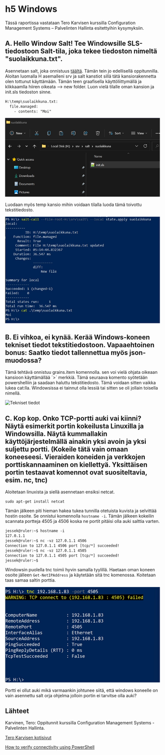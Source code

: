 # h5 Windows

Tässä raportissa vastataan Tero Karvisen kurssilla Configuration Management Systems – Palvelinten Hallinta esitettyihin kysymyksiin.

## A. Hello Window Salt! Tee Windowsille SLS-tiedostoon Salt-tila, joka tekee tiedoston nimeltä "suolaikkuna.txt".


Asennetaan salt, joka onnistuus [täältä](https://repo.saltproject.io/). Tämän tein jo edellisellä oppitunnilla. Aloitan luomalla H asemalleni srv ja salt kanstiot sillä tätä kansiorakennetta olen tottunut käyttämään. Tämän teen graafisella käyttöliittymällä ja klikkaamlla hiiren oikeata --> new folder. Luon vielä tilalle oman kansion ja init.sls tiedoston sinne.

	H:\temp\suolaikkuna.txt:
	  file.managed:
	    - contents: "Moi"

![Kansiorakenne](imgs/kansiot.jpg)

Luodaan myös temp kansio mihin voidaan tilalla luoda tämä toivottu tekstitiedosto. 

![Ajetaan tila](imgs/suolis.jpg)

## B. Ei vihkoa, ei kynää. Kerää Windows-koneen tekniset tiedot tekstitiedostoon. Vapaaehtoinen bonus: Saatko tiedot tallennettua myös json-muodossa?

Tämä tehtävä onnistuu grains.item komennolla. sen voi vielä ohjata oikeaan kansioon käyttämällää ´>´ merkkiä. Tämä seuraava komento syötetään powershelliin ja saadaan haluttu tekstitiedosto. Tämä voidaan sitten vaikka lukea cat:lla. Windowsissa ei tainnut olla lessiä tai sitten se oli jollain toisella nimellä.

![Tekniset tiedot](imgs/tiedot.jpg)

## C. Kop kop. Onko TCP-portti auki vai kiinni? Näytä esimerkit portin kokeilusta Linuxilla ja Windowsilla. Näytä kummallakin käyttöjärjestelmällä ainakin yksi avoin ja yksi suljettu portti. (Kokeile tätä vain omaan koneeseesi. Vieraiden koneiden ja verkkojen porttiskannaaminen on kiellettyä. Yksittäisen portin testaavat komennot ovat suositeltavia, esim. nc, tnc)

Aloitetaan linuxista ja siellä asennetaan ensiksi netcat.

	sudo apt-get install netcat

Tämän jälkeen piti hieman hakea tukea tunnilla otetuista kuvista ja selvittää hostin osoite. Se onnistui komennolla `hostname -i`. Tämän jälkeen kokeilin scannata portteja 4505 ja 4506 koska ne portit pitäisi olla auki salttia varten.

	jessek@ruler:~$ hostname -i
	127.0.1.1
	jessek@ruler:~$ nc -vz 127.0.1.1 4506
	Connection to 127.0.1.1 4506 port [tcp/*] succeeded!
	jessek@ruler:~$ nc -vz 127.0.1.1 4505
	Connection to 127.0.1.1 4505 port [tcp/*] succeeded!
	jessek@ruler:~$ 

Windowsin puolella tnc toimii hyvin samalla tyylillä. Haetaan oman koneen osoite jälleen `Get-NetIPAddress` ja käytetään sitä tnc komenossa. Koitetaan taas samaa saltin porttia. 

![Windows portti](imgs/tnc.jpg)

Portti ei ollut auki mikä varmaankin johtunee siitä, että windows koneelle on vain asennettu salt orja ohjelma jolloin portin ei tarvitse olla auki?

## Lähteet

Karvinen, Tero: Oppitunnit kurssilla Configuration Management Systems - Palvelinten Hallinta.

[Tero Karvisen kotisivut](https://terokarvinen.com/)

[How to verify connectivity using PowerShell ](https://kb.parallels.com/en/124644)

